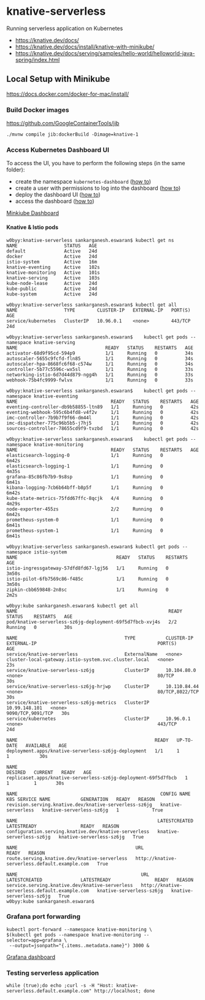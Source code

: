 # knative-serverless

Running serverless application on Kubernetes

- https://knative.dev/docs/
- https://knative.dev/docs/install/knative-with-minikube/
- https://knative.dev/docs/serving/samples/hello-world/helloworld-java-spring/index.html

## Local Setup with Minikube

https://docs.docker.com/docker-for-mac/install/


### Build Docker images

https://github.com/GoogleContainerTools/jib
```shell script
./mvnw compile jib:dockerBuild -Dimage=knative-1
```

### Access Kubernetes Dashboard UI

To access the UI, you have to perform the following steps (in the same folder):
- create the namespace `kubernetes-dashboard` ([how to](https://kubernetes.io/docs/tasks/administer-cluster/namespaces-walkthrough/#create-new-namespaces))
- create a user with permissions to log into the dashboard ([how to](https://github.com/kubernetes/dashboard/blob/master/docs/user/access-control/creating-sample-user.md))
- deploy the dashboard UI ([how to](https://kubernetes.io/docs/tasks/access-application-cluster/web-ui-dashboard/#deploying-the-dashboard-ui))
- access the dashboard ([how to](https://kubernetes.io/docs/tasks/access-application-cluster/web-ui-dashboard/#accessing-the-dashboard-ui))

[Minkiube Dashboard](http://localhost:8001/api/v1/namespaces/kubernetes-dashboard/services/https:kubernetes-dashboard:/proxy/#/overview?namespace=default)

#### Knative & Istio pods

```shell
w0byy:knative-serverless sankarganesh.eswaran$ kubectl get ns
NAME                 STATUS   AGE
default              Active   24d
docker               Active   24d
istio-system         Active   16m
knative-eventing     Active   102s
knative-monitoring   Active   101s
knative-serving      Active   103s
kube-node-lease      Active   24d
kube-public          Active   24d
kube-system          Active   24d

w0byy:knative-serverless sankarganesh.eswaran$ kubectl get all
NAME                 TYPE        CLUSTER-IP   EXTERNAL-IP   PORT(S)   AGE
service/kubernetes   ClusterIP   10.96.0.1    <none>        443/TCP   24d

w0byy:knative-serverless sankarganesh.eswaran$    kubectl get pods --namespace knative-serving
NAME                                READY   STATUS    RESTARTS   AGE
activator-68d9f95cd-594p9           1/1     Running   0          34s
autoscaler-5655c9fcfd-fln85         1/1     Running   0          34s
autoscaler-hpa-8668fc6f68-c574w     1/1     Running   0          34s
controller-5b77c5596c-wx5sl         1/1     Running   0          33s
networking-istio-6d7d44d879-ngg4h   1/1     Running   0          33s
webhook-75b4fc9999-fwlvx            1/1     Running   0          33s

w0byy:knative-serverless sankarganesh.eswaran$    kubectl get pods --namespace knative-eventing
NAME                                  READY   STATUS    RESTARTS   AGE
eventing-controller-db9b58855-ltn89   1/1     Running   0          42s
eventing-webhook-595c6b4fd8-v4f2v     1/1     Running   0          42s
imc-controller-7b9b7f9f66-dm44l       1/1     Running   0          42s
imc-dispatcher-775c96b5b5-j7hj5       1/1     Running   0          42s
sources-controller-78655cd9f9-tvzbd   1/1     Running   0          42s

w0byy:knative-serverless sankarganesh.eswaran$    kubectl get pods --namespace knative-monitoring
NAME                                  READY   STATUS    RESTARTS   AGE
elasticsearch-logging-0               1/1     Running   0          6m42s
elasticsearch-logging-1               1/1     Running   0          4m35s
grafana-85c86fb7b9-9s8sp              1/1     Running   0          6m41s
kibana-logging-7cb6b64bff-b8p5f       1/1     Running   0          6m42s
kube-state-metrics-75fdd67ffc-8qcjk   4/4     Running   0          4m29s
node-exporter-455zs                   2/2     Running   0          6m42s
prometheus-system-0                   1/1     Running   0          6m41s
prometheus-system-1                   1/1     Running   0          6m41s

w0byy:knative-serverless sankarganesh.eswaran$ kubectl get pods --namespace istio-system
NAME                                    READY   STATUS    RESTARTS   AGE
istio-ingressgateway-57dfd8fd67-lgj56   1/1     Running   0          3m50s
istio-pilot-6fb7569c86-f485c            1/1     Running   0          3m50s
zipkin-cbb659848-2n8sc                  1/1     Running   0          2m2s

w0byy:kube sankarganesh.eswaran$ kubectl get all
NAME                                                       READY   STATUS    RESTARTS   AGE
pod/knative-serverless-sz6jg-deployment-69f5d7fbcb-xvj4s   2/2     Running   0          30s

NAME                                       TYPE           CLUSTER-IP      EXTERNAL-IP                                            PORT(S)             AGE
service/knative-serverless                 ExternalName   <none>          cluster-local-gateway.istio-system.svc.cluster.local   <none>              23s
service/knative-serverless-sz6jg           ClusterIP      10.104.80.0     <none>                                                 80/TCP              30s
service/knative-serverless-sz6jg-hrjwp     ClusterIP      10.110.84.44    <none>                                                 80/TCP,8022/TCP     30s
service/knative-serverless-sz6jg-metrics   ClusterIP      10.99.148.101   <none>                                                 9090/TCP,9091/TCP   30s
service/kubernetes                         ClusterIP      10.96.0.1       <none>                                                 443/TCP             24d

NAME                                                  READY   UP-TO-DATE   AVAILABLE   AGE
deployment.apps/knative-serverless-sz6jg-deployment   1/1     1            1           30s

NAME                                                             DESIRED   CURRENT   READY   AGE
replicaset.apps/knative-serverless-sz6jg-deployment-69f5d7fbcb   1         1         1       30s

NAME                                                    CONFIG NAME          K8S SERVICE NAME           GENERATION   READY   REASON
revision.serving.knative.dev/knative-serverless-sz6jg   knative-serverless   knative-serverless-sz6jg   1            True    

NAME                                                   LATESTCREATED              LATESTREADY                READY   REASON
configuration.serving.knative.dev/knative-serverless   knative-serverless-sz6jg   knative-serverless-sz6jg   True    

NAME                                           URL                                             READY   REASON
route.serving.knative.dev/knative-serverless   http://knative-serverless.default.example.com   True    

NAME                                             URL                                             LATESTCREATED              LATESTREADY                READY   REASON
service.serving.knative.dev/knative-serverless   http://knative-serverless.default.example.com   knative-serverless-sz6jg   knative-serverless-sz6jg   True    
w0byy:kube sankarganesh.eswaran$ 

```

### Grafana port forwarding
```shell script
kubectl port-forward --namespace knative-monitoring \
$(kubectl get pods --namespace knative-monitoring --selector=app=grafana \
 --output=jsonpath="{.items..metadata.name}") 3000 &
```
[Grafana dashboard](http://localhost:3000/)

### Testing serverless application
```shell script
while (true);do echo ;curl -s -H "Host: knative-serverless.default.example.com" http://localhost; done
```

